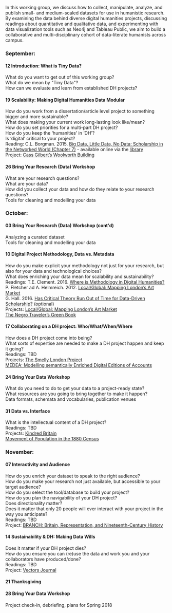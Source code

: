 In this working group, we discuss how to collect, manipulate, analyze, and publish small- and medium-scaled datasets for use in humanistic research. By examining the data behind diverse digital humanities projects, discussing readings about quantitative and qualitative data, and experimenting with data visualization tools such as Neo4j and Tableau Public, we aim to build a collaborative and multi-disciplinary cohort of data-literate humanists across campus.

### September:
#### 12	Introduction: What is Tiny Data?
What do you want to get out of this working group?  
What do we mean by "Tiny Data"?  
How can we evaluate and learn from established DH projects?

#### 19	Scalability: Making Digital Humanities Data Modular
How do you work from a dissertation/article level project to something bigger and more sustainable?  
What does making your current work long-lasting look like/mean?  
How do you set priorities for a multi-part DH project?  
How do you keep the ‘humanities’ in ‘DH’?  
Is ‘digital’ critical to your project?  
Reading: C.L. Borgman. 2015. [Big Data, Little Data, No Data: Scholarship in the Networked World (Chapter 7)](http://www.jstor.org/stable/j.ctt17kk8n8) - available online via the [library](http://discoverlibrary.vanderbilt.edu/primo_library/libweb/action/dlDisplay.do?docId=vanunicorn4873342&institution=VAN&bulkSize=1&dym=true&vid=VANDERBILT&highlight=true&lang=eng)  
Project: [Cass Gilbert’s Woolworth Building  ](http://scalar.usc.edu/works/cass-gilberts-woolworth-building/index)

#### 26	Bring Your Research (Data) Workshop
What are your research questions?  
What are your data?  
How did you collect your data and how do they relate to your research questions?  
Tools for cleaning and modelling your data

### October:
#### 03	Bring Your Research (Data) Workshop (cont'd)
Analyzing a curated dataset  
Tools for cleaning and modelling your data

#### 10	Digital Project Methodology, Data vs. Metadata
How do you make explicit your methodology not just for your research, but also for your data and technological choices?  
What does enriching your data mean for scalability and sustainability?  
Readings: T.E. Clement. 2016. [Where is Methodology in Digital Humanities?](http://dhdebates.gc.cuny.edu/debates/text/65)  
P. Fletcher ad A. Helmreich. 2012. [Local/Global: Mapping London’s Art Market](http://www.19thc-artworldwide.org/autumn12/fletcher-helmreich-mapping-the-london-art-market)  
G. Hall. 2016. [Has Critical Theory Run Out of Time for Data-Driven Scholarship?](http://dhdebates.gc.cuny.edu/debates/text/14) (optional)  
Projects: [Local/Global: Mapping London’s Art Market](http://blogs.getty.edu/iris/dah_fletcher_helmreich_israel_erickson/)  
[The Negro Traveler’s Green Book](http://library.sc.edu/digital/collections/greenbookmap.html)

#### 17	Collaborating on a DH project: Who/What/When/Where
How does a DH project come into being?  
What sorts of expertise are needed to make a DH project happen and keep it going?  
Readings: TBD  
Projects: [The Smelly London Project](http://londonsmells.co.uk/)  
[MEDEA: Modelling semantically Enriched Digital Editions of Accounts](http://medea.hypotheses.org/)


#### 24	Bring Your Data Workshop
What do you need to do to get your data to a project-ready state?  
What resources are you going to bring together to make it happen?  
Data formats, schemata and vocabularies, publication venues

#### 31	Data vs. Interface
What is the intellectual content of a DH project?  
Readings: TBD  
Projects: [Kindred Britain](http://kindred.stanford.edu/#)  
[Movement of Population in the 1880 Census](http://benschmidt.org/migration/)

### November:
#### 07	Interactivity and Audience
How do you enrich your dataset to speak to the right audience?    
How do you make your research not just available, but accessible to your target audience?  
How do you select the tool/database to build your project?    
How do you plan the navigability of your DH project?    
Does directionality matter?    
Does it matter that only 20 people will ever interact with your project in the way you anticipate?    
Readings: TBD    
Project: [BRANCH: Britain, Representation, and Nineteenth-Century History](http://www.branchcollective.org/)


#### 14	Sustainability & DH: Making Data Wills
Does it matter if your DH project dies?    
How do you ensure you can (re)use the data and work you and your collaborators have produced/done?    
Readings: TBD  
Project: [Vectors Journal](http://vectors.usc.edu/archive/)

#### 21	Thanksgiving

#### 28	Bring Your Data Workshop
Project check-in, debriefing, plans for Spring 2018
